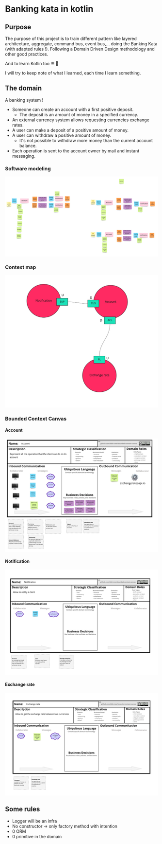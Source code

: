# Banking kata in kotlin

## Purpose

The purpose of this project is to train different pattern like layered architecture, aggregate, command bus, event bus,... doing the Banking Kata (with adapted rules !).
Following a Domain Driven Design methodology and other good practices.

And to learn Kotlin too !!! 🥳

I will try to keep note of what I learned, each time I learn something.

## The domain

A banking system !

- Someone can create an account with a first positive deposit.
  - The deposit is an amount of money in a specified currency.
- An external currency system allows requesting currencies exchange rates. 
- A user can make a deposit of a positive amount of money.
- A user can withdraw a positive amount of money.
  - It's not possible to withdraw more money than the current account balance.
- Each operation is sent to the account owner by mail and instant messaging.

### Software modeling
![Event Storming](docs/event_storming.jpg)

### Context map
![Context Map](docs/context_map.jpg)

### Bounded Context Canvas
#### Account
![Account BCC](docs/account_bcc.jpg)
#### Notification
![Notification BCC](docs/notification_bcc.jpg)
#### Exchange rate
![Exchange Rate BCC](docs/exchange_rate_bcc.jpg)

## Some rules
- Logger will be an infra
- No constructor -> only factory method with intention
- 0 ORM
- 0 primitive in the domain
